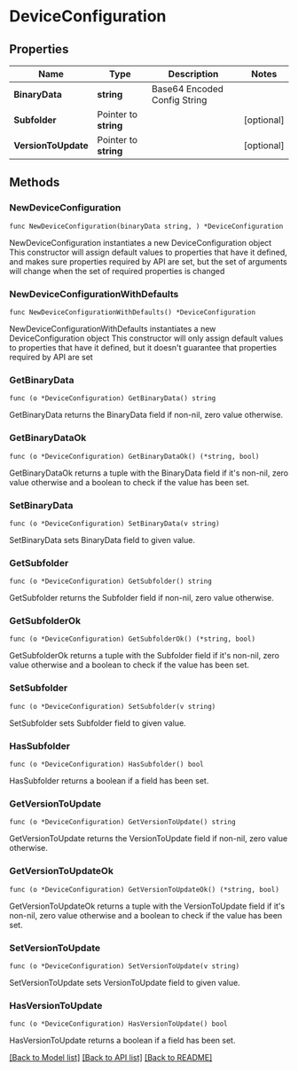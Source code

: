 # DeviceConfiguration

## Properties

Name | Type | Description | Notes
------------ | ------------- | ------------- | -------------
**BinaryData** | **string** | Base64 Encoded Config String | 
**Subfolder** | Pointer to **string** |  | [optional] 
**VersionToUpdate** | Pointer to **string** |  | [optional] 

## Methods

### NewDeviceConfiguration

`func NewDeviceConfiguration(binaryData string, ) *DeviceConfiguration`

NewDeviceConfiguration instantiates a new DeviceConfiguration object
This constructor will assign default values to properties that have it defined,
and makes sure properties required by API are set, but the set of arguments
will change when the set of required properties is changed

### NewDeviceConfigurationWithDefaults

`func NewDeviceConfigurationWithDefaults() *DeviceConfiguration`

NewDeviceConfigurationWithDefaults instantiates a new DeviceConfiguration object
This constructor will only assign default values to properties that have it defined,
but it doesn't guarantee that properties required by API are set

### GetBinaryData

`func (o *DeviceConfiguration) GetBinaryData() string`

GetBinaryData returns the BinaryData field if non-nil, zero value otherwise.

### GetBinaryDataOk

`func (o *DeviceConfiguration) GetBinaryDataOk() (*string, bool)`

GetBinaryDataOk returns a tuple with the BinaryData field if it's non-nil, zero value otherwise
and a boolean to check if the value has been set.

### SetBinaryData

`func (o *DeviceConfiguration) SetBinaryData(v string)`

SetBinaryData sets BinaryData field to given value.


### GetSubfolder

`func (o *DeviceConfiguration) GetSubfolder() string`

GetSubfolder returns the Subfolder field if non-nil, zero value otherwise.

### GetSubfolderOk

`func (o *DeviceConfiguration) GetSubfolderOk() (*string, bool)`

GetSubfolderOk returns a tuple with the Subfolder field if it's non-nil, zero value otherwise
and a boolean to check if the value has been set.

### SetSubfolder

`func (o *DeviceConfiguration) SetSubfolder(v string)`

SetSubfolder sets Subfolder field to given value.

### HasSubfolder

`func (o *DeviceConfiguration) HasSubfolder() bool`

HasSubfolder returns a boolean if a field has been set.

### GetVersionToUpdate

`func (o *DeviceConfiguration) GetVersionToUpdate() string`

GetVersionToUpdate returns the VersionToUpdate field if non-nil, zero value otherwise.

### GetVersionToUpdateOk

`func (o *DeviceConfiguration) GetVersionToUpdateOk() (*string, bool)`

GetVersionToUpdateOk returns a tuple with the VersionToUpdate field if it's non-nil, zero value otherwise
and a boolean to check if the value has been set.

### SetVersionToUpdate

`func (o *DeviceConfiguration) SetVersionToUpdate(v string)`

SetVersionToUpdate sets VersionToUpdate field to given value.

### HasVersionToUpdate

`func (o *DeviceConfiguration) HasVersionToUpdate() bool`

HasVersionToUpdate returns a boolean if a field has been set.


[[Back to Model list]](../README.md#documentation-for-models) [[Back to API list]](../README.md#documentation-for-api-endpoints) [[Back to README]](../README.md)


